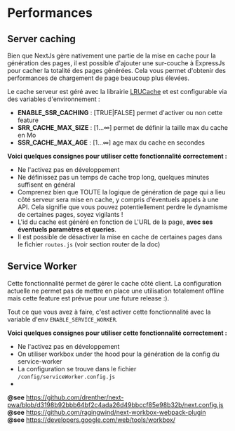 # Performances

## Server caching

Bien que NextJs gère nativement une partie de la mise en cache pour la génération des pages, il est possible d'ajouter une sur-couche à ExpressJs pour cacher la totalité des pages générées. Cela vous permet d'obtenir des performances de chargement de page beaucoup plus élevées.

Le cache serveur est géré avec la librairie [LRUCache](https://www.npmjs.com/package/lru-cache) et est configurable via des variables d'environnement :

- **ENABLE_SSR_CACHING** : [TRUE|FALSE] permet d'activer ou non cette feature
- **SRR_CACHE_MAX_SIZE** : [1...∞] permet de définir la taille max du cache en Mo
- **SSR_CACHE_MAX_AGE** : [1...∞] age max du cache en secondes

**Voici quelques consignes pour utiliser cette fonctionnalité correctement :**

- Ne l'activez pas en développement
- Ne définissez pas un temps de cache trop long, quelques minutes suffisent en général
- Comprenez bien que TOUTE la logique de génération de page qui a lieu côté serveur sera mise en cache, y compris d'éventuels appels à une API. Cela signifie que vous pouvez potentiellement perdre le dynamisme de certaines pages, soyez vigilants !
- L'id du cache est généré en fonction de L'URL de la page, **avec ses éventuels paramètres et queries**.
- Il est possible de désactiver la mise en cache de certaines pages dans le fichier `routes.js` (voir section router de la doc)


## Service Worker

Cette fonctionnalité permet de gérer le cache côté client. La configuration actuelle ne permet pas de mettre en place une utilisation totalement offline mais cette feature est prévue pour une future release :).

Tout ce que vous avez à faire, c'est activer cette fonctionnalité avec la variable d'env `ENABLE_SERVICE_WORKER`.

**Voici quelques consignes pour utiliser cette fonctionnalité correctement :**
- Ne l'activez pas en développement
- On utiliser workbox under the hood pour la génération de la config du service-worker
- La configuration se trouve dans le fichier `/config/serviceWorker.config.js`
- 

**@see** https://github.com/drenther/next-pwa/blob/d3198b92bbb64bf2c4ada26d49bbccf85e98b32b/next.config.js  
**@see** https://github.com/ragingwind/next-workbox-webpack-plugin  
**@see** https://developers.google.com/web/tools/workbox/
   